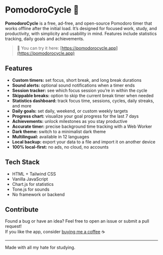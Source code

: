 # PomodoroCycle 🍅

**PomodoroCycle** is a free, ad-free, and open-source Pomodoro timer that works offline after the initial load. It’s designed for focused work, study, and productivity, with simplicity and usability in mind. Features include statistics tracking, daily goals and achievements. 

> 🧩 You can try it here: [https://pomodorocycle.app](https://pomodorocycle.app)


## Features

- **Custom timers:** set focus, short break, and long break durations
- **Sound alerts:** optional sound notifications when a timer ends
- **Session tracker:** see which focus session you’re in within the cycle
- **Skippable breaks:** option to skip the current break timer when needed
- **Statistics dashboard:** track focus time, sessions, cycles, daily streaks, and more
- **Daily goals:** set daily, weekend, or custom weekly targets
- **Progress chart:** visualize your goal progress for the last 7 days
- **Achievements:** unlock milestones as you stay productive
- **Accurate timer:** precise background time tracking with a Web Worker
- **Dark theme:** switch to a minimalist dark theme
- **Multilingual:** available in 12 languages
- **Local backup:** export your data to a file and import it on another device
- **100% local-first:** no ads, no cloud, no accounts


## Tech Stack

- HTML + Tailwind CSS  
- Vanilla JavaScript  
- Chart.js for statistics  
- Tone.js for sounds  
- No framework or backend


## Contribute

Found a bug or have an idea? Feel free to open an issue or submit a pull request!  
If you like the app, consider [buying me a coffee](https://buymeacoffee.com/lemonade299792458) ☕

---

Made with all my hate for studying.
